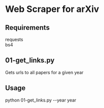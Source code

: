 # Web Scraper for arXiv

## Requirements  
requests  
bs4  


## 01-get_links.py 
Gets urls to all papers for a given year



## Usage 
python 01-get_links.py --year year
